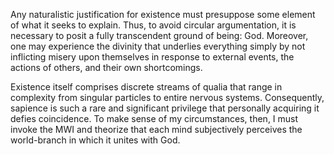 Any naturalistic justification for existence must presuppose some element of what it seeks to explain. Thus, to avoid circular argumentation, it is necessary to posit a fully transcendent ground of being: God. Moreover, one may experience the divinity that underlies everything simply by not inflicting misery upon themselves in response to external events, the actions of others, and their own shortcomings.

Existence itself comprises discrete streams of qualia that range in complexity from singular particles to entire nervous systems. Consequently, sapience is such a rare and significant privilege that personally acquiring it defies coincidence. To make sense of my circumstances, then, I must invoke the MWI and theorize that each mind subjectively perceives the world-branch in which it unites with God.
